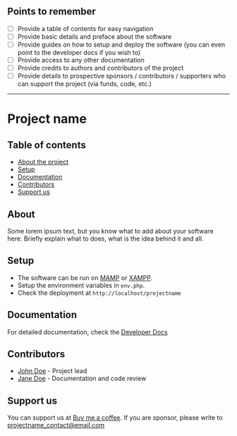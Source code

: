 ## Points to remember

- [ ] Provide a table of contents for easy navigation
- [ ] Provide basic details and preface about the software
- [ ] Provide guides on how to setup and deploy the software (you can even point to the developer docs if you wish to)
- [ ] Provide access to any other documentation
- [ ] Provide credits to authors and contributors of the project
- [ ] Provide details to prospective sponsors / contributors / supporters who can support the project (via funds, code, etc.)

---

# Project name

## Table of contents

- [About the project](#about)
- [Setup](#setup)
- [Documentation](#docs)
- [Contributors](#contributors)
- [Support us](#support)

## About <a name="about">

Some lorem ipsum text, but you know what to add about your software here. Briefly explain what to does, what is the idea behind it and all.
    
## Setup <a name="setup">

- The software can be run on [MAMP](https://www.mamp.info/) or [XAMPP](https://www.apachefriends.org/index.html).
- Setup the environment variables in `env.php`.
- Check the deployment at `http://localhost/projectname`

## Documentation <a name="docs">

For detailed documentation, check the [Developer Docs](./developerdocs.md)

## Contributors <a name="contributors">

- [John Doe](https://www.github.com) - Project lead
- [Jane Doe](https://www.github.com) - Documentation and code review

## Support us <a name="support">

You can support us at [Buy me a coffee](https://www.buymeacoffee.com/). If you are sponsor, please write to projectname_contact@email.com